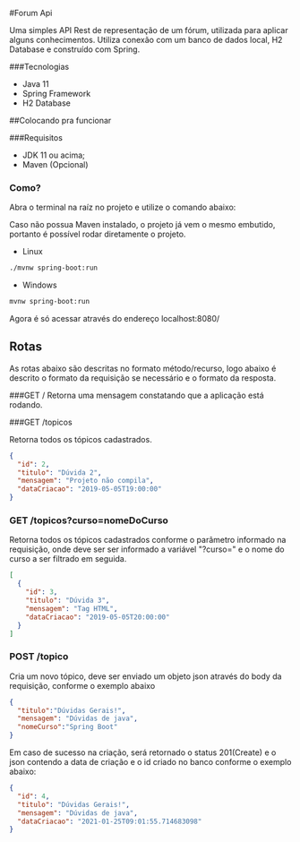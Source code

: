 #Forum Api

Uma simples API Rest de representação de um fórum, utilizada para aplicar alguns conhecimentos.
Utiliza conexão com um banco de dados local, H2 Database e construído com Spring.

###Tecnologias
- Java 11
- Spring Framework
- H2 Database

##Colocando pra funcionar

###Requisitos

- JDK 11 ou acima;
- Maven (Opcional)

### Como?

Abra o terminal na raíz no projeto e utilize o comando abaixo:

Caso não possua Maven instalado, o projeto já vem o mesmo 
embutido, portanto é possível rodar diretamente o projeto.

- Linux
 ```bash
 ./mvnw spring-boot:run
```
- Windows
 ```bash
 mvnw spring-boot:run
```

Agora é só acessar através do endereço localhost:8080/

## Rotas
As rotas abaixo são descritas no formato método/recurso, logo abaixo é descrito o formato da
requisição se necessário e o formato da resposta.


###GET /
Retorna uma mensagem constatando que a aplicação está rodando.

###GET /topicos

Retorna todos os tópicos cadastrados.

```JSON
{
  "id": 2,
  "titulo": "Dúvida 2",
  "mensagem": "Projeto não compila",
  "dataCriacao": "2019-05-05T19:00:00"
}
```

### GET /topicos?curso=nomeDoCurso

Retorna todos os tópicos cadastrados conforme o parâmetro informado na requisição,
onde deve ser ser informado a variável "?curso=" e o nome do curso a ser filtrado em seguida.

```JSON
[
  {
    "id": 3,
    "titulo": "Dúvida 3",
    "mensagem": "Tag HTML",
    "dataCriacao": "2019-05-05T20:00:00"
  }
]
```

### POST /topico

Cria um novo tópico, deve 
ser enviado um objeto json através do body da requisição, conforme o exemplo abaixo

```JSON
{
  "titulo":"Dúvidas Gerais!",
  "mensagem": "Dúvidas de java",
  "nomeCurso":"Spring Boot"
}
```

Em caso de sucesso na criação, será retornado o status 201(Create) e o json contendo 
a data de criação e o id criado no banco conforme o exemplo abaixo:

```JSON
{
  "id": 4,
  "titulo": "Dúvidas Gerais!",
  "mensagem": "Dúvidas de java",
  "dataCriacao": "2021-01-25T09:01:55.714683098"
}
```

